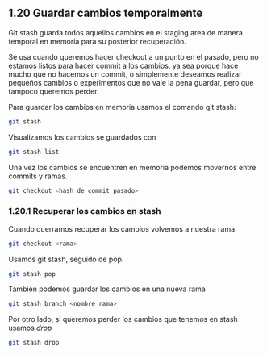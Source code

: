 ## 1.20 Guardar cambios temporalmente

Git stash guarda todos aquellos cambios en el staging area de manera
temporal en memoria para su posterior recuperación.

Se usa cuando queremos hacer checkout a un punto en el pasado, pero no
estamos listos para hacer commit a los cambios, ya sea porque hace mucho
que no hacemos un commit, o simplemente deseamos realizar pequeños
cambios o experimentos que no vale la pena guardar, pero que tampoco
queremos perder.

Para guardar los cambios en memoria usamos el comando git stash:

``` bash
git stash
```

Visualizamos los cambios se guardados con

``` bash
git stash list
```

Una vez los cambios se encuentren en memoria podemos movernos entre
commits y ramas.

``` bash
git checkout <hash_de_commit_pasado>
```

### 1.20.1 Recuperar los cambios en stash

Cuando querramos recuperar los cambios volvemos a nuestra rama

``` bash
git checkout <rama>
```

Usamos git stash, seguido de pop.

``` bash
git stash pop
```

También podemos guardar los cambios en una nueva rama

``` bash
git stash branch <nombre_rama>
```

Por otro lado, si queremos perder los cambios que tenemos en stash
usamos *drop*

``` bash
git stash drop
```

